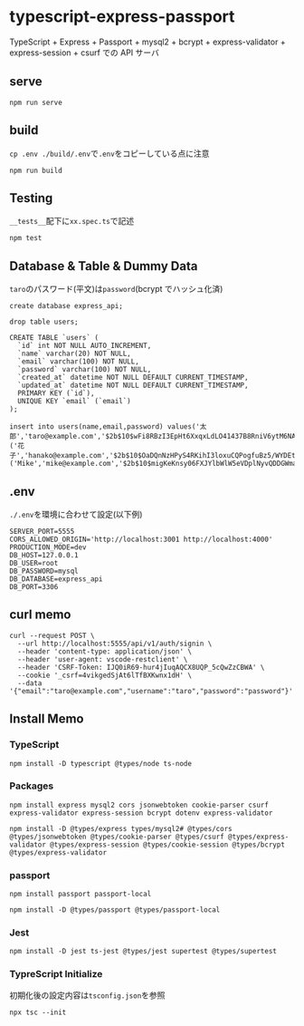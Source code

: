 # typescript-express-passport

TypeScript + Express + Passport + mysql2 + bcrypt + express-validator + express-session + csurf での API サーバ

## serve

```
npm run serve
```

## build

`cp .env ./build/.env`で`.env`をコピーしている点に注意

```
npm run build
```

## Testing

`__tests__`配下に`xx.spec.ts`で記述

```
npm test
```

## Database & Table & Dummy Data

`taro`のパスワード(平文)は`password`(bcrypt でハッシュ化済)

```
create database express_api;

drop table users;

CREATE TABLE `users` (
  `id` int NOT NULL AUTO_INCREMENT,
  `name` varchar(20) NOT NULL,
  `email` varchar(100) NOT NULL,
  `password` varchar(100) NOT NULL,
  `created_at` datetime NOT NULL DEFAULT CURRENT_TIMESTAMP,
  `updated_at` datetime NOT NULL DEFAULT CURRENT_TIMESTAMP,
  PRIMARY KEY (`id`),
  UNIQUE KEY `email` (`email`)
);

insert into users(name,email,password) values('太郎','taro@example.com','$2b$10$wFi8RBzI3EpHt6XxqxLdLO41437B8RniV6ytM6NAACNPdFbjPj3je'),('花子','hanako@example.com','$2b$10$OaDQnNzHPyS4RKihI3loxuCQPogfuBz5/WYDEtvBpV0B2FTR4l0MW'),('Mike','mike@example.com','$2b$10$migKeKnsy06FXJYlbWlW5eVDplNyvQDDGWmaqSHce88ceT1z3QGwm');

```

## .env

`./.env`を環境に合わせて設定(以下例)

```
SERVER_PORT=5555
CORS_ALLOWED_ORIGIN='http://localhost:3001 http://localhost:4000'
PRODUCTION_MODE=dev
DB_HOST=127.0.0.1
DB_USER=root
DB_PASSWORD=mysql
DB_DATABASE=express_api
DB_PORT=3306
```

## curl memo

```
curl --request POST \
  --url http://localhost:5555/api/v1/auth/signin \
  --header 'content-type: application/json' \
  --header 'user-agent: vscode-restclient' \
  --header 'CSRF-Token: IJQ0iR69-hur4jIuqAQCX8UQP_5cQwZzCBWA' \
  --cookie '_csrf=4vikgedSjAt6lTfBXKwnx1dH' \
  --data '{"email":"taro@example.com","username":"taro","password":"password"}'
```

## Install Memo

### TypeScript

```
npm install -D typescript @types/node ts-node
```

### Packages

```
npm install express mysql2 cors jsonwebtoken cookie-parser csurf express-validator express-session bcrypt dotenv express-validator

npm install -D @types/express types/mysql2# @types/cors @types/jsonwebtoken @types/cookie-parser @types/csurf @types/express-validator @types/express-session @types/cookie-session @types/bcrypt @types/express-validator
```

### passport

```
npm install passport passport-local

npm install -D @types/passport @types/passport-local
```

### Jest

```
npm install -D jest ts-jest @types/jest supertest @types/supertest
```

### TypreScript Initialize

初期化後の設定内容は`tsconfig.json`を参照

```
npx tsc --init
```
